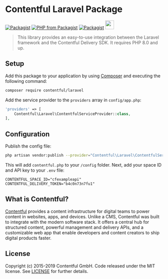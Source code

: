# Contentful Laravel Package

[![Packagist](https://img.shields.io/packagist/v/contentful/laravel.svg?style=for-the-badge)](https://packagist.org/packages/contentful/laravel)
[![PHP from Packagist](https://img.shields.io/packagist/php-v/contentful/laravel.svg?style=for-the-badge)](https://packagist.org/packages/contentful/laravel)
[![Packagist](https://img.shields.io/github/license/contentful/contentful-laravel.svg?style=for-the-badge)](https://packagist.org/packages/contentful/laravel)
<img height="28px" src="https://circleci.com/gh/contentful/contentful-laravel.svg?style=shield"/>

> This library provides an easy-to-use integration between the Laravel framework and the Contentful Delivery SDK. It requires PHP 8.0 and up.

## Setup

Add this package to your application by using [Composer](https://getcomposer.org/) and executing the following command:

``` bash
composer require contentful/laravel
```

Add the service provider to the `providers` array in `config/app.php`:

``` php
'providers' => [
    Contentful\Laravel\ContentfulServiceProvider::class,
],
```

## Configuration

Publish the config file:

``` sh
php artisan vendor:publish --provider="Contentful\Laravel\ContentfulServiceProvider"
```

This will add `contentful.php` to your `/config` folder. Next, add your space ID and API key to your `.env` file:

    CONTENTFUL_SPACE_ID="cfexampleapi"
    CONTENTFUL_DELIVERY_TOKEN="b4c0n73n7fu1"

## What is Contentful?

[Contentful](https://www.contentful.com) provides a content infrastructure for digital teams to power content in websites, apps, and devices. Unlike a CMS, Contentful was built to integrate with the modern software stack. It offers a central hub for structured content, powerful management and delivery APIs, and a customizable web app that enable developers and content creators to ship digital products faster.

## License

Copyright (c) 2015-2019 Contentful GmbH. Code released under the MIT license. See [LICENSE](LICENSE) for further details.
